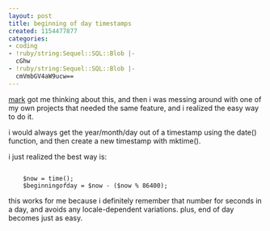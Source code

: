 ```yaml
---
layout: post
title: beginning of day timestamps
created: 1154477877
categories:
- coding
- !ruby/string:Sequel::SQL::Blob |-
  cGhw
- !ruby/string:Sequel::SQL::Blob |-
  cmVmbGV4aW9ucw==
---
```

<p><a href="http://www.driveling.net/">mark</a> got me thinking about this, and then i was messing around with one of my own projects that needed the same feature, and i realized the easy way to do it.</p>

<p>i would always get the year/month/day out of a timestamp using the date() function, and then create a new timestamp with mktime().</p>

<p>i just realized the best way is:</p>

<code>
    $now = time();
    $beginning<em>of</em>day = $now - ($now % 86400);
</code>

<p>this works for me because i definitely remember that number for seconds in a day, and avoids any locale-dependent variations. plus, end of day becomes just as easy.</p>
